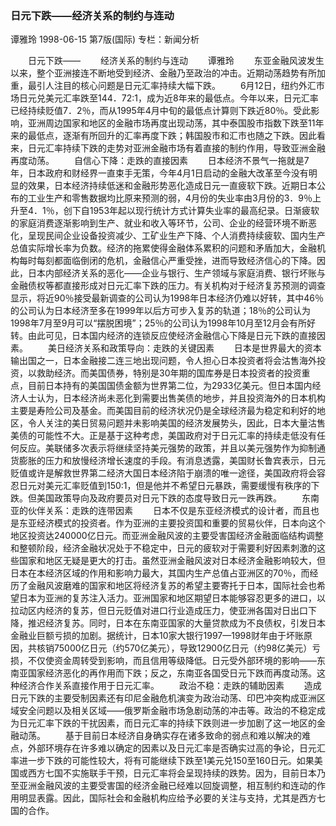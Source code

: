 ### 日元下跌——经济关系的制约与连动
谭雅玲
1998-06-15
第7版(国际)
专栏：新闻分析

　　日元下跌——
　　经济关系的制约与连动
　　谭雅玲
　　东亚金融风波发生以来，整个亚洲接连不断地受到经济、金融乃至政治的冲击。近期动荡趋势有所加重，最引人注目的核心问题是日元汇率持续大幅下跌。
　　6月12日，纽约外汇市场日元兑美元汇率跌至144．72∶1，成为近8年来的最低点。今年以来，日元汇率已经持续贬值7．2％，而从1995年4月中旬的最低点计算则下跌近80％。受此影响，亚洲周边国家和地区的金融市场再度出现动荡，其中泰国股市指数下跌至11年来的最低点，逐渐有所回升的汇率再度下跌；韩国股市和汇市也随之下跌。因此看来，日元汇率持续下跌的走势对亚洲金融市场有着直接的制约作用，导致亚洲金融再度动荡。
　　自信心下降：走跌的直接因素
　　日本经济不景气一拖就是7年，日本政府和财经界一直束手无策，今年4月1日启动的金融大改革至今没有明显的效果，日本经济持续低迷和金融形势恶化造成日元一直疲软下跌。近期日本公布的工业生产和零售数据均比原来预测的弱，4月份的失业率由3月份的3．9％上升至4．1％，创下自1953年起以现行统计方式计算失业率的最高纪录。日渐疲软的家庭消费逐渐影响到生产、就业和收入等环节，公司、企业的经营环境不断恶化，呈现民间企业设备投资减少、工矿业生产下降、个人消费持续疲软、国内生产总值实际增长率为负数。经济的拖累使得金融体系累积的问题和矛盾加大，金融机构每时每刻都面临倒闭的危机，金融信心严重受挫，进而导致经济信心的下降。因此，日本内部经济关系的恶化——企业与银行、生产领域与家庭消费、银行坏账与金融债权等都直接形成对日元汇率下跌的压力。有关机构对于经济复苏预测的调查显示，将近90％接受最新调查的公司认为1998年日本经济仍难以好转，其中46％的公司认为日本经济至多在1999年以后方可步入复苏的轨道；18％的公司认为1998年7月至9月可以“摆脱困境”；25％的公司认为1998年10月至12月会有所好转。由此可见，日本国内经济的连锁反应使经济金融信心下降是日元下跌的直接因素。
　　美日经济关系和政策导向：走跌的关键因素
　　日本是世界最大的资本输出国之一，日本金融接二连三地出现问题，令人担心日本投资者将会沽售海外投资，以救助经济。而美国债券，特别是30年期的国库券是日本投资者的投资重点，目前日本持有的美国国债金额为世界第二位，为2933亿美元。但日本国内经济人士认为，日本经济尚未恶化到需要出售美债的地步，并且投资海外的日本机构主要是寿险公司及基金。而美国目前的经济状况仍是全球经济最为稳定和利好的地区，令人关注的美日贸易问题并未影响美国的经济发展势头，因此，日本大量沽售美债的可能性不大。正是基于这种考虑，美国政府对于日元汇率的持续走低没有任何反应。美联储多次表示将继续坚持美元强势的政策，并且以美元强势作为抑制通货膨胀的压力和放慢经济增长速度的手段。有消息透露，美国财长鲁宾表示，日元贬值或许是解救世界第二经济大国日本经济陷于崩溃的唯一途径，美国政府将会容忍日元对美元汇率贬值到150∶1，但是他并不希望日元暴跌，需要缓慢有秩序的下跌。但美国政策导向及政府要员对日元下跌的态度导致日元一跌再跌。
　　东南亚的伙伴关系：走跌的连带因素
　　日本不仅是东亚经济模式的设计者，而且也是东亚经济模式的投资者。作为亚洲的主要投资国和重要的贸易伙伴，日本向这个地区投资达240000亿日元。而亚洲金融风波的主要受害国经济金融面临结构调整和整顿阶段，经济金融状况处于不稳定中，日元的疲软对于需要利好因素刺激的这些国家和地区无疑是更大的打击。虽然亚洲金融风波对日本经济金融影响较大，但日本在本经济区域的作用和影响力最大，其国内生产总值占亚洲区的70％，而经历了金融风波磨难的国家和地区将经济复苏的希望主要寄托于日本，国际社会也希望日本为亚洲的复苏注入活力。亚洲国家和地区期望日本能够容忍更多的进口，以拉动区内经济的复苏，但日元贬值对进口行业造成压力，使亚洲各国对日出口下降，推迟经济复苏。同时，日本在东南亚国家的大量贷款成为不良债权，引发日本金融业巨额亏损的加剧。据统计，日本10家大银行1997—1998财年由于坏账原因，共核销75000亿日元（约570亿美元），导致12900亿日元（约98亿美元）亏损，不仅使资金周转受到影响，而且信用等级降低。日元受外部环境的影响——东南亚国家经济恶化的再作用而下跌；反之，东南亚各国受日元下跌而再度动荡。这种经济合作关系直接作用于日元汇率。
　　政治不稳：走跌的辅助因素
　　造成日元下跌的主要受制因素还有印尼金融危机演变为政治动荡、印巴冲突构成亚洲区域安全问题以及相关区域——俄罗斯金融市场急剧动荡的冲击等。政治的不稳定成为日元汇率下跌的干扰因素，而日元汇率的持续下跌则进一步加剧了这一地区的金融动荡。
　　基于目前日本经济自身确实存在诸多致命的弱点和难以解决的难点，外部环境存在许多难以确定的因素以及日元汇率是否确实过高的争论，日元汇率进一步下跌的可能性较大，将有可能继续下跌至1美元兑150至160日元。如果美国或西方七国不实施联手干预，日元汇率将会呈现持续的跌势。因为，目前日本乃至亚洲金融风波的主要受害国的经济金融已经难以回旋调整，相互制约和连动的作用明显表露。因此，国际社会和金融机构应给予必要的关注与支持，尤其是西方七国的合作。
